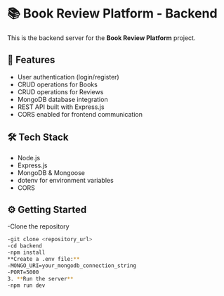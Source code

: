# 📚 Book Review Platform - Backend

This is the backend server for the **Book Review Platform** project.

## 🚀 Features
- User authentication (login/register)
- CRUD operations for Books
- CRUD operations for Reviews
- MongoDB database integration
- REST API built with Express.js
- CORS enabled for frontend communication

## 🛠 Tech Stack
- Node.js
- Express.js
- MongoDB & Mongoose
- dotenv for environment variables
- CORS


## ⚙️ Getting Started

 -Clone the repository
```bash
-git clone <repository_url>
-cd backend
-npm install
**Create a .env file:**
-MONGO_URI=your_mongodb_connection_string
-PORT=5000
3. **Run the server**
-npm run dev
